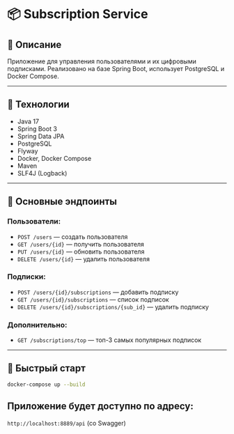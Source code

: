 # 📦 Subscription Service

## 📑 Описание

Приложение для управления пользователями и их цифровыми подписками. Реализовано на базе Spring Boot, использует PostgreSQL и Docker Compose.

---

## 🚀 Технологии

- Java 17  
- Spring Boot 3  
- Spring Data JPA  
- PostgreSQL  
- Flyway  
- Docker, Docker Compose  
- Maven  
- SLF4J (Logback)

---

## 📡 Основные эндпоинты

### Пользователи:
- `POST /users` — создать пользователя  
- `GET /users/{id}` — получить пользователя  
- `PUT /users/{id}` — обновить пользователя  
- `DELETE /users/{id}` — удалить пользователя  

### Подписки:
- `POST /users/{id}/subscriptions` — добавить подписку  
- `GET /users/{id}/subscriptions` — список подписок  
- `DELETE /users/{id}/subscriptions/{sub_id}` — удалить подписку  

### Дополнительно:
- `GET /subscriptions/top` — топ-3 самых популярных подписок  

---

## 🐳 Быстрый старт

```bash
docker-compose up --build
```

## Приложение будет доступно по адресу:
```http://localhost:8889/api``` (со Swagger)
